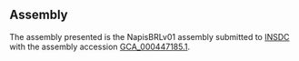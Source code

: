 

Assembly
--------

The assembly presented is the NapisBRLv01 assembly submitted to
[INSDC](http://www.insdc.org) with the assembly accession
[GCA\_000447185.1](http://www.ebi.ac.uk/ena/data/view/GCA_000447185.1).
